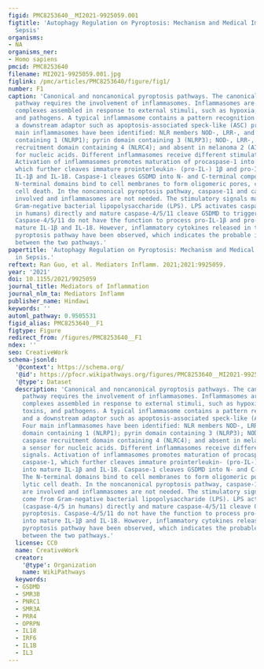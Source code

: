 ```yaml
---
figid: PMC8253640__MI2021-9925059.001
figtitle: 'Autophagy Regulation on Pyroptosis: Mechanism and Medical Implication in
  Sepsis'
organisms:
- NA
organisms_ner:
- Homo sapiens
pmcid: PMC8253640
filename: MI2021-9925059.001.jpg
figlink: /pmc/articles/PMC8253640/figure/fig1/
number: F1
caption: 'Canonical and noncanonical pyroptosis pathways. The canonical pyroptosis
  pathway requires the involvement of inflammasomes. Inflammasomes are multiprotein
  complexes assembled in response to external stimuli, such as hypoxia, injury, toxins,
  and pathogens. A typical inflammasome contains a pattern recognition receptor and
  a downstream adaptor such as apoptosis-associated speck-like (ASC) protein. Four
  main inflammasomes have been identified: NLR members NOD-, LRR-, and pyrin domain
  containing 1 (NLRP1); pyrin domain containing 3 (NLRP3); NOD-, LRR-, and caspase
  recruitment domain containing 4 (NLRC4); and absent in melanoma 2 (AIM2), a sensor
  for nucleic acids. Different inflammasomes receive different stimulatory signals.
  Activation of inflammasomes promotes maturation of procaspase-1 into caspase-1,
  which further cleaves immature prointerleukin- (pro-IL-) 1β and pro-IL-18 into mature
  IL-1β and IL-18. Caspase-1 cleaves GSDMD into N- and C-terminal components. The
  N-terminal domains bind to cell membranes to form oligomeric pores, causing lytic
  cell death. In the noncanonical pyroptosis pathway, caspase-11 and caspase-4/5 are
  involved and inflammasomes are not needed. The stimulatory signals mainly come from
  Gram-negative bacterial lipopolysaccharide (LPS). LPS activates caspase-11 (caspase-4/5
  in humans) directly and mature caspase-4/5/11 cleave GSDMD to trigger pyroptosis.
  Caspase-4/5/11 do not have the function to process pro-IL-1β and pro-IL-18 into
  mature IL-1β and IL-18. However, inflammatory cytokines released in the noncanonical
  pyroptosis pathway have been observed, which indicates the probable interaction
  between the two pathways.'
papertitle: 'Autophagy Regulation on Pyroptosis: Mechanism and Medical Implication
  in Sepsis.'
reftext: Ran Guo, et al. Mediators Inflamm. 2021;2021:9925059.
year: '2021'
doi: 10.1155/2021/9925059
journal_title: Mediators of Inflammation
journal_nlm_ta: Mediators Inflamm
publisher_name: Hindawi
keywords: ''
automl_pathway: 0.9505531
figid_alias: PMC8253640__F1
figtype: Figure
redirect_from: /figures/PMC8253640__F1
ndex: ''
seo: CreativeWork
schema-jsonld:
  '@context': https://schema.org/
  '@id': https://pfocr.wikipathways.org/figures/PMC8253640__MI2021-9925059.001.html
  '@type': Dataset
  description: 'Canonical and noncanonical pyroptosis pathways. The canonical pyroptosis
    pathway requires the involvement of inflammasomes. Inflammasomes are multiprotein
    complexes assembled in response to external stimuli, such as hypoxia, injury,
    toxins, and pathogens. A typical inflammasome contains a pattern recognition receptor
    and a downstream adaptor such as apoptosis-associated speck-like (ASC) protein.
    Four main inflammasomes have been identified: NLR members NOD-, LRR-, and pyrin
    domain containing 1 (NLRP1); pyrin domain containing 3 (NLRP3); NOD-, LRR-, and
    caspase recruitment domain containing 4 (NLRC4); and absent in melanoma 2 (AIM2),
    a sensor for nucleic acids. Different inflammasomes receive different stimulatory
    signals. Activation of inflammasomes promotes maturation of procaspase-1 into
    caspase-1, which further cleaves immature prointerleukin- (pro-IL-) 1β and pro-IL-18
    into mature IL-1β and IL-18. Caspase-1 cleaves GSDMD into N- and C-terminal components.
    The N-terminal domains bind to cell membranes to form oligomeric pores, causing
    lytic cell death. In the noncanonical pyroptosis pathway, caspase-11 and caspase-4/5
    are involved and inflammasomes are not needed. The stimulatory signals mainly
    come from Gram-negative bacterial lipopolysaccharide (LPS). LPS activates caspase-11
    (caspase-4/5 in humans) directly and mature caspase-4/5/11 cleave GSDMD to trigger
    pyroptosis. Caspase-4/5/11 do not have the function to process pro-IL-1β and pro-IL-18
    into mature IL-1β and IL-18. However, inflammatory cytokines released in the noncanonical
    pyroptosis pathway have been observed, which indicates the probable interaction
    between the two pathways.'
  license: CC0
  name: CreativeWork
  creator:
    '@type': Organization
    name: WikiPathways
  keywords:
  - GSDMD
  - SMR3B
  - PNRC1
  - SMR3A
  - PRR4
  - OPRPN
  - IL18
  - IRF6
  - IL1B
  - IL3
---
```

